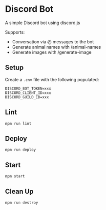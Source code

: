 # Discord Bot

A simple Discord bot using discord.js

Supports:

* Conversation via @ messages to the bot
* Generate animal names with /animal-names
* Generate images with /generate-image

## Setup

Create a `.env` file with the following populated:

```
DISCORD_BOT_TOKEN=xxx
DISCORD_CLIENT_ID=xxx
DISCORD_GUILD_ID=xxx
```

## Lint

`npm run lint`

## Deploy

`npm run deploy`

## Start

`npm start`

## Clean Up

`npm run destroy`